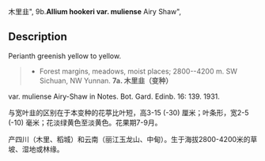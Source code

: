 木里韭",
9b.**Allium hookeri var. muliense** Airy Shaw",

## Description
Perianth greenish yellow to yellow.

> * Forest margins, meadows, moist places; 2800--4200 m. SW Sichuan, NW Yunnan.
**7a. 木里韭（变种）**

var. muliense Airy-Shaw in Notes. Bot. Gard. Edinb. 16: 139. 1931.

与宽叶韭的区别在于本变种的花葶比叶短，高3-15 (-30) 厘米；叶条形，宽2-5 (-10) 毫米；花淡绿黄色至淡黄色。花果期7-9月。

产四川（木里、稻城）和云南（丽江玉龙山、中甸）。生于海拔2800-4200米的草坡、湿地或林缘。
